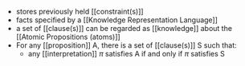 - stores previously held [[constraint(s)]]
- facts specified by a [[Knowledge Representation Language]]
- a set of [[clause(s)]] can be regarded as [[knowledge]] about the [[Atomic Propositions (atoms)]]
- For any [[proposition]] A, there is a set of [[clause(s)]] S such that:
	- any [[interpretation]] $\pi$ satisfies A if and only if $\pi$ satisfies S